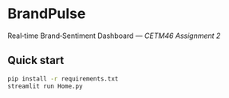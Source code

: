 # BrandPulse  
Real‑time Brand‑Sentiment Dashboard — *CETM46 Assignment 2*

## Quick start
```bash
pip install -r requirements.txt
streamlit run Home.py